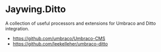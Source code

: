 # Jaywing.Ditto
A collection of useful processors and extensions for Umbraco and Ditto integration.

- https://github.com/umbraco/Umbraco-CMS
- https://github.com/leekelleher/umbraco-ditto